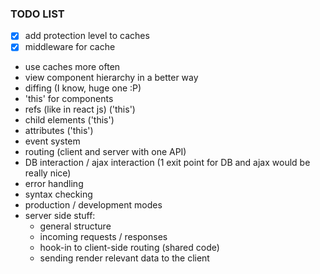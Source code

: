 ### TODO LIST  ###

- [x] add protection level to caches
- [x] middleware for cache
- use caches more often
- view component hierarchy in a better way
- diffing (I know, huge one :P)
- 'this' for components
- refs (like in react js) ('this')
- child elements ('this')
- attributes ('this')
- event system
- routing (client and server with one API)
- DB interaction / ajax interaction (1 exit point for DB and ajax would be really nice)
- error handling
- syntax checking
- production / development modes
- server side stuff:
  - general structure
  - incoming requests / responses
  - hook-in to client-side routing (shared code)
  - sending render relevant data to the client
